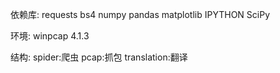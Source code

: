 依赖库:
requests
bs4
numpy
pandas
matplotlib
IPYTHON
SciPy

环境:
winpcap 4.1.3

结构:
spider:爬虫
pcap:抓包
translation:翻译
